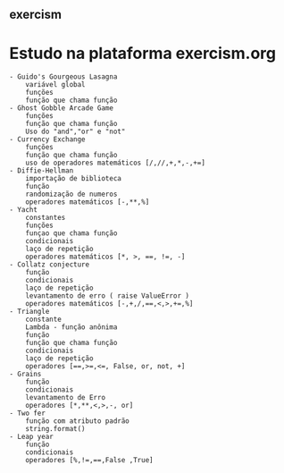 ## exercism
# Estudo na plataforma exercism.org
    - Guido's Gourgeous Lasagna
        variável global
        funções
        função que chama função
    - Ghost Gobble Arcade Game
        funções
        função que chama função
        Uso do "and","or" e "not"
    - Currency Exchange
        funções
        função que chama função
        uso de operadores matemáticos [/,//,+,*,-,+=]
    - Diffie-Hellman
        importação de biblioteca
        função
        randomização de numeros
        operadores matemáticos [-,**,%]
    - Yacht
        constantes
        funções
        funçao que chama função
        condicionais
        laço de repetição
        operadores matemáticos [*, >, ==, !=, -]
    - Collatz conjecture
        função
        condicionais
        laço de repetição
        levantamento de erro ( raise ValueError )
        operadores matemáticos [-,+,/,==,<,>,+=,%]
    - Triangle
        constante
        Lambda - função anônima
        função
        função que chama função
        condicionais
        laço de repetição
        operadores [==,>=,<=, False, or, not, +]
    - Grains
        função
        condicionais
        levantamento de Erro
        operadores [*,**,<,>,-, or]
    - Two fer
        função com atributo padrão
        string.format()
    - Leap year
        função
        condicionais
        operadores [%,!=,==,False ,True]
    